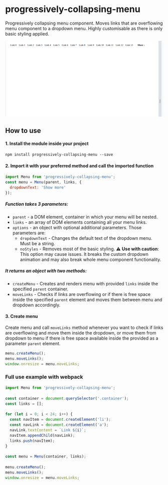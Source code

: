 # progressively-collapsing-menu

Progressively collapsing menu component. 
Moves links that are overflowing menu component to a dropdown menu. Highly customisable as there is only basic styling applied.

![](https://github.com/husky93/progressively-collapsing-menu/blob/main/menu.gif)

## How to use

#### 1. Install the module inside your project

```
npm install progressively-collapsing-menu --save
```

#### 2. Import it with your preferred method and call the imported function

```javascript
import Menu from 'progressively-collapsing-menu';
const menu = Menu(parent, links, {
  dropdownText: 'Show more'
});
```

##### Function takes 3 parameters:
- `parent` - a DOM element, container in which your menu will be nested.
- `links` - an array of DOM elements containing all your menu links.
- `options` - an object with optional additional parameters. Those parameters are:
  - `dropdownText` - Changes the default text of the dropdown menu. Must be a string.
  - `noStyles` - Removes most of the basic styling. :warning: **Use with caution**: This option may cause issues. It breaks the custom dropdown animation and may also break whole menu component functionality.

##### It returns an object with two methods:
- `createMenu` - Creates and renders menu with provided `links` inside the specified `parent` container.
- `moveLinks` - Checks if links are overflowing or if there is free space inside the specified `parent` element and moves them between menu and dropdown accordingly.

#### 3. Create menu

Create menu and call `moveLinks` method whenever you want to check if links are overflowing and move them inside the dropdown, or move them from dropdown to menu if there is free space available inside the provided as a parameter `parent` element.

```javascript
menu.createMenu();
menu.moveLinks();
window.onresize = menu.moveLinks;
```

### Full use example with webpack

```javascript
import Menu from 'progressively-collapsing-menu';

const container = document.querySelector('.container');
const links = [];

for (let i = 0; i < 24; i++) {
  const navItem = document.createElement('li');
  const navLink = document.createElement('a');
  navLink.textContent = `Link ${i}`;
  navItem.appendChild(navLink);
  links.push(navItem);
}

const menu = Menu(container, links);

menu.createMenu();
menu.moveLinks();
window.onresize = menu.moveLinks;
```